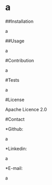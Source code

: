 
    
# a


##Installation

a

##Usage

a

#Contribution

a


#Tests

a

#License

Apache Licence 2.0



#Contact


*Github: 

a

*Linkedin: 

a

*E-mail: 

a 